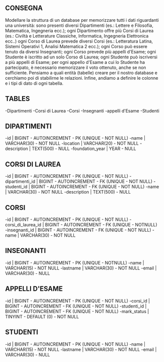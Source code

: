 ## CONSEGNA

Modellare la struttura di un database per memorizzare tutti i dati riguardanti una università:
sono presenti diversi Dipartimenti (es.: Lettere e Filosofia, Matematica, Ingegneria ecc.);
ogni Dipartimento offre più Corsi di Laurea (es.: Civiltà e Letterature Classiche, Informatica, Ingegneria Elettronica ecc..)
ogni Corso di Laurea prevede diversi Corsi (es.: Letteratura Latina, Sistemi Operativi 1, Analisi Matematica 2 ecc.);
ogni Corso può essere tenuto da diversi Insegnanti;
ogni Corso prevede più appelli d'Esame;
ogni Studente è iscritto ad un solo Corso di Laurea;
ogni Studente può iscriversi a più appelli di Esame;
per ogni appello d'Esame a cui lo Studente ha partecipato, è necessario memorizzare il voto ottenuto, anche se non sufficiente. Pensiamo a quali entità (tabelle) creare per il nostro database e cerchiamo poi di stabilirne le relazioni. Infine, andiamo a definire le colonne e i tipi di dato di ogni tabella.

## TABLES
-Dipartimenti
-Corsi di Laurea
-Corsi
-Insegnanti
-appelli d'Esame
-Studenti

## DIPARTIMENTI
-id | BIGINT - AUTOINCREMENT - PK (UNIQUE - NOT NULL)
-name | VARCHAR(30) - NOT NULL
-location | VARCHAR(20) - NOT NULL
-description | TEXT(500) - NULL
-foundation_year | YEAR - NULL

## CORSI DI LAUREA
-id | BIGINT - AUTOINCREMENT - PK (UNIQUE - NOT NULL)
-dipartimenti_id | BIGINT - AUTOINCREMENT - FK (UNIQUE - NOT NULL)
-studenti_id | BIGINT - AUTOINCREMENT - FK (UNIQUE - NOT NULL)
-name | VARCHAR(30) - NOT NULL
-description | TEXT(500) - NULL

## CORSI
-id | BIGINT - AUTOINCREMENT - PK (UNIQUE - NOT NULL)
-corsi_di_laurea_id | BIGINT - AUTOINCREMENT - FK (UNIQUE - NOTNULL)
-insegnanti_id | BIGINT - AUTOINCREMENT - FK (UNIQUE - NOT NULL)
-name | VARCHAR(30) - NOT NULL

## INSEGNANTI
-id | BIGINT - AUTOINCREMENT - PK (UNIQUE - NOTNULL)
-name | VARCHAR(15) - NOT NULL
-lastname | VARCHAR(30) - NOT NULL
-email | VARCHAR(30) - NULL

## APPELLI D'ESAME
-id | BIGINT - AUTOINCREMENT - PK (UNIQUE - NOT NULL)
-corsi_id | BIGINT - AUTOINCREMENT - FK (UNIQUE - NOT NULL)
-studenti_id | BIGINT - AUTOINCREMENT - FK (UNIQUE - NOT NULL)
-mark_status | TINYINT - DEFAULT (0) - NOT NULL

## STUDENTI
-id | BIGINT - AUTOINCREMENT - PK (UNIQUE - NOT NULL)
-name | VARCHAR(15) - NOT NULL
-lastname | VARCHAR(30) - NOT NULL
-email | VARCHAR(30) - NULL